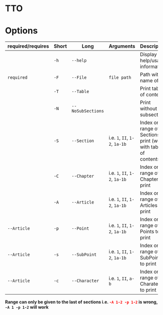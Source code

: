 # TTO
Options
=======
required/requires|Short|Long|Arguments|Description
---|---|---|---|---
||`-h`|`--help`||Display help/usage information
|`required`|`-F`|`--File`|`file path`|Path with name of file
||`-T`|`--Table`||Print table of contents
||`-N`|`--NoSubSections`||Print without subsections
||`-S`|`--Section`|i.e. `1`, `II`, `1-2`, `1a-1b`|Index or range of Sections to print (works with table of contents)  
||`-C`|`--Chapter`|i.e. `1`, `II`, `1-2`, `1a-1b`|Index or range of Chapters to print
||`-A`|`--Article`|i.e. `1`, `II`, `1-2`, `1a-1b`|Index or range of Articles to print
|`--Article`|`-p`|`--Point`|i.e. `1`, `II`, `1-2`, `1a-1b`|Index or range of Points to print
|`--Article`|`-s`|`--SubPoint`|i.e. `1`, `II`, `1-2`, `1a-1b`|Index or range of SubPoints to print
|`--Article`|`-c`|`--Character`|i.e. `1`, `II`, `a-b`|Index or range of Charaters to print

**Range can only be given to the last of sections i.e. <span style="color:red">`-A 1-2 -p 1-2`</span> is wrong, `-A 1 -p 1-2` will work**
